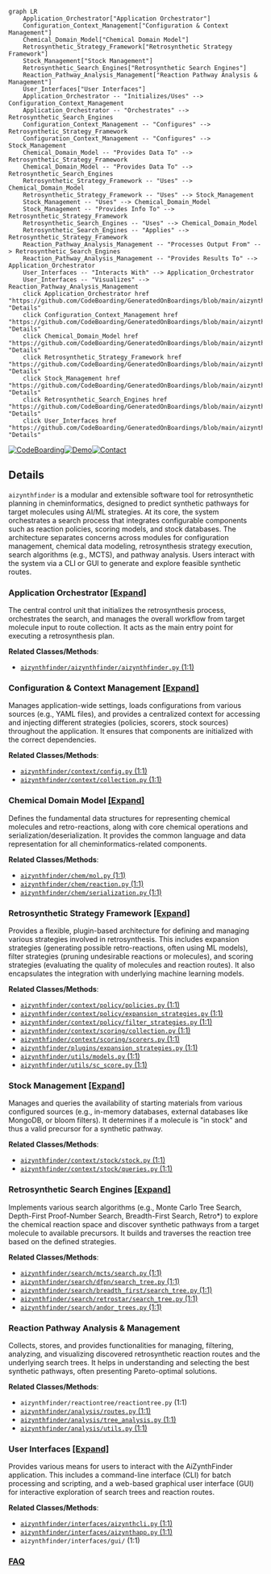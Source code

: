 ```mermaid
graph LR
    Application_Orchestrator["Application Orchestrator"]
    Configuration_Context_Management["Configuration & Context Management"]
    Chemical_Domain_Model["Chemical Domain Model"]
    Retrosynthetic_Strategy_Framework["Retrosynthetic Strategy Framework"]
    Stock_Management["Stock Management"]
    Retrosynthetic_Search_Engines["Retrosynthetic Search Engines"]
    Reaction_Pathway_Analysis_Management["Reaction Pathway Analysis & Management"]
    User_Interfaces["User Interfaces"]
    Application_Orchestrator -- "Initializes/Uses" --> Configuration_Context_Management
    Application_Orchestrator -- "Orchestrates" --> Retrosynthetic_Search_Engines
    Configuration_Context_Management -- "Configures" --> Retrosynthetic_Strategy_Framework
    Configuration_Context_Management -- "Configures" --> Stock_Management
    Chemical_Domain_Model -- "Provides Data To" --> Retrosynthetic_Strategy_Framework
    Chemical_Domain_Model -- "Provides Data To" --> Retrosynthetic_Search_Engines
    Retrosynthetic_Strategy_Framework -- "Uses" --> Chemical_Domain_Model
    Retrosynthetic_Strategy_Framework -- "Uses" --> Stock_Management
    Stock_Management -- "Uses" --> Chemical_Domain_Model
    Stock_Management -- "Provides Info To" --> Retrosynthetic_Strategy_Framework
    Retrosynthetic_Search_Engines -- "Uses" --> Chemical_Domain_Model
    Retrosynthetic_Search_Engines -- "Applies" --> Retrosynthetic_Strategy_Framework
    Reaction_Pathway_Analysis_Management -- "Processes Output From" --> Retrosynthetic_Search_Engines
    Reaction_Pathway_Analysis_Management -- "Provides Results To" --> Application_Orchestrator
    User_Interfaces -- "Interacts With" --> Application_Orchestrator
    User_Interfaces -- "Visualizes" --> Reaction_Pathway_Analysis_Management
    click Application_Orchestrator href "https://github.com/CodeBoarding/GeneratedOnBoardings/blob/main/aizynthfinder/Application_Orchestrator.md" "Details"
    click Configuration_Context_Management href "https://github.com/CodeBoarding/GeneratedOnBoardings/blob/main/aizynthfinder/Configuration_Context_Management.md" "Details"
    click Chemical_Domain_Model href "https://github.com/CodeBoarding/GeneratedOnBoardings/blob/main/aizynthfinder/Chemical_Domain_Model.md" "Details"
    click Retrosynthetic_Strategy_Framework href "https://github.com/CodeBoarding/GeneratedOnBoardings/blob/main/aizynthfinder/Retrosynthetic_Strategy_Framework.md" "Details"
    click Stock_Management href "https://github.com/CodeBoarding/GeneratedOnBoardings/blob/main/aizynthfinder/Stock_Management.md" "Details"
    click Retrosynthetic_Search_Engines href "https://github.com/CodeBoarding/GeneratedOnBoardings/blob/main/aizynthfinder/Retrosynthetic_Search_Engines.md" "Details"
    click User_Interfaces href "https://github.com/CodeBoarding/GeneratedOnBoardings/blob/main/aizynthfinder/User_Interfaces.md" "Details"
```

[![CodeBoarding](https://img.shields.io/badge/Generated%20by-CodeBoarding-9cf?style=flat-square)](https://github.com/CodeBoarding/GeneratedOnBoardings)[![Demo](https://img.shields.io/badge/Try%20our-Demo-blue?style=flat-square)](https://www.codeboarding.org/demo)[![Contact](https://img.shields.io/badge/Contact%20us%20-%20contact@codeboarding.org-lightgrey?style=flat-square)](mailto:contact@codeboarding.org)

## Details

`aizynthfinder` is a modular and extensible software tool for retrosynthetic planning in cheminformatics, designed to predict synthetic pathways for target molecules using AI/ML strategies. At its core, the system orchestrates a search process that integrates configurable components such as reaction policies, scoring models, and stock databases. The architecture separates concerns across modules for configuration management, chemical data modeling, retrosynthesis strategy execution, search algorithms (e.g., MCTS), and pathway analysis. Users interact with the system via a CLI or GUI to generate and explore feasible synthetic routes.



### Application Orchestrator [[Expand]](./Application_Orchestrator.md)
The central control unit that initializes the retrosynthesis process, orchestrates the search, and manages the overall workflow from target molecule input to route collection. It acts as the main entry point for executing a retrosynthesis plan.


**Related Classes/Methods**:

- <a href="https://github.com/MolecularAI/aizynthfinder/blob/master/aizynthfinder/aizynthfinder.py#L1-L1" target="_blank" rel="noopener noreferrer">`aizynthfinder/aizynthfinder/aizynthfinder.py` (1:1)</a>


### Configuration & Context Management [[Expand]](./Configuration_Context_Management.md)
Manages application-wide settings, loads configurations from various sources (e.g., YAML files), and provides a centralized context for accessing and injecting different strategies (policies, scorers, stock sources) throughout the application. It ensures that components are initialized with the correct dependencies.


**Related Classes/Methods**:

- <a href="https://github.com/MolecularAI/aizynthfinder/blob/master/aizynthfinder/context/config.py#L1-L1" target="_blank" rel="noopener noreferrer">`aizynthfinder/context/config.py` (1:1)</a>
- <a href="https://github.com/MolecularAI/aizynthfinder/blob/master/aizynthfinder/context/collection.py#L1-L1" target="_blank" rel="noopener noreferrer">`aizynthfinder/context/collection.py` (1:1)</a>


### Chemical Domain Model [[Expand]](./Chemical_Domain_Model.md)
Defines the fundamental data structures for representing chemical molecules and retro-reactions, along with core chemical operations and serialization/deserialization. It provides the common language and data representation for all cheminformatics-related components.


**Related Classes/Methods**:

- <a href="https://github.com/MolecularAI/aizynthfinder/blob/master/aizynthfinder/chem/mol.py#L1-L1" target="_blank" rel="noopener noreferrer">`aizynthfinder/chem/mol.py` (1:1)</a>
- <a href="https://github.com/MolecularAI/aizynthfinder/blob/master/aizynthfinder/chem/reaction.py#L1-L1" target="_blank" rel="noopener noreferrer">`aizynthfinder/chem/reaction.py` (1:1)</a>
- <a href="https://github.com/MolecularAI/aizynthfinder/blob/master/aizynthfinder/chem/serialization.py#L1-L1" target="_blank" rel="noopener noreferrer">`aizynthfinder/chem/serialization.py` (1:1)</a>


### Retrosynthetic Strategy Framework [[Expand]](./Retrosynthetic_Strategy_Framework.md)
Provides a flexible, plugin-based architecture for defining and managing various strategies involved in retrosynthesis. This includes expansion strategies (generating possible retro-reactions, often using ML models), filter strategies (pruning undesirable reactions or molecules), and scoring strategies (evaluating the quality of molecules and reaction routes). It also encapsulates the integration with underlying machine learning models.


**Related Classes/Methods**:

- <a href="https://github.com/MolecularAI/aizynthfinder/blob/master/aizynthfinder/context/policy/policies.py#L1-L1" target="_blank" rel="noopener noreferrer">`aizynthfinder/context/policy/policies.py` (1:1)</a>
- <a href="https://github.com/MolecularAI/aizynthfinder/blob/master/aizynthfinder/context/policy/expansion_strategies.py#L1-L1" target="_blank" rel="noopener noreferrer">`aizynthfinder/context/policy/expansion_strategies.py` (1:1)</a>
- <a href="https://github.com/MolecularAI/aizynthfinder/blob/master/aizynthfinder/context/policy/filter_strategies.py#L1-L1" target="_blank" rel="noopener noreferrer">`aizynthfinder/context/policy/filter_strategies.py` (1:1)</a>
- <a href="https://github.com/MolecularAI/aizynthfinder/blob/master/aizynthfinder/context/scoring/collection.py#L1-L1" target="_blank" rel="noopener noreferrer">`aizynthfinder/context/scoring/collection.py` (1:1)</a>
- <a href="https://github.com/MolecularAI/aizynthfinder/blob/master/aizynthfinder/context/scoring/scorers.py#L1-L1" target="_blank" rel="noopener noreferrer">`aizynthfinder/context/scoring/scorers.py` (1:1)</a>
- <a href="https://github.com/MolecularAI/aizynthfinder/blob/master/plugins/expansion_strategies.py#L1-L1" target="_blank" rel="noopener noreferrer">`aizynthfinder/plugins/expansion_strategies.py` (1:1)</a>
- <a href="https://github.com/MolecularAI/aizynthfinder/blob/master/aizynthfinder/utils/models.py#L1-L1" target="_blank" rel="noopener noreferrer">`aizynthfinder/utils/models.py` (1:1)</a>
- <a href="https://github.com/MolecularAI/aizynthfinder/blob/master/aizynthfinder/utils/sc_score.py#L1-L1" target="_blank" rel="noopener noreferrer">`aizynthfinder/utils/sc_score.py` (1:1)</a>


### Stock Management [[Expand]](./Stock_Management.md)
Manages and queries the availability of starting materials from various configured sources (e.g., in-memory databases, external databases like MongoDB, or bloom filters). It determines if a molecule is "in stock" and thus a valid precursor for a synthetic pathway.


**Related Classes/Methods**:

- <a href="https://github.com/MolecularAI/aizynthfinder/blob/master/aizynthfinder/context/stock/stock.py#L1-L1" target="_blank" rel="noopener noreferrer">`aizynthfinder/context/stock/stock.py` (1:1)</a>
- <a href="https://github.com/MolecularAI/aizynthfinder/blob/master/aizynthfinder/context/stock/queries.py#L1-L1" target="_blank" rel="noopener noreferrer">`aizynthfinder/context/stock/queries.py` (1:1)</a>


### Retrosynthetic Search Engines [[Expand]](./Retrosynthetic_Search_Engines.md)
Implements various search algorithms (e.g., Monte Carlo Tree Search, Depth-First Proof-Number Search, Breadth-First Search, Retro*) to explore the chemical reaction space and discover synthetic pathways from a target molecule to available precursors. It builds and traverses the reaction tree based on the defined strategies.


**Related Classes/Methods**:

- <a href="https://github.com/MolecularAI/aizynthfinder/blob/master/aizynthfinder/search/mcts/search.py#L1-L1" target="_blank" rel="noopener noreferrer">`aizynthfinder/search/mcts/search.py` (1:1)</a>
- <a href="https://github.com/MolecularAI/aizynthfinder/blob/master/aizynthfinder/search/dfpn/search_tree.py#L1-L1" target="_blank" rel="noopener noreferrer">`aizynthfinder/search/dfpn/search_tree.py` (1:1)</a>
- <a href="https://github.com/MolecularAI/aizynthfinder/blob/master/aizynthfinder/search/breadth_first/search_tree.py#L1-L1" target="_blank" rel="noopener noreferrer">`aizynthfinder/search/breadth_first/search_tree.py` (1:1)</a>
- <a href="https://github.com/MolecularAI/aizynthfinder/blob/master/aizynthfinder/search/retrostar/search_tree.py#L1-L1" target="_blank" rel="noopener noreferrer">`aizynthfinder/search/retrostar/search_tree.py` (1:1)</a>
- <a href="https://github.com/MolecularAI/aizynthfinder/blob/master/aizynthfinder/search/andor_trees.py#L1-L1" target="_blank" rel="noopener noreferrer">`aizynthfinder/search/andor_trees.py` (1:1)</a>


### Reaction Pathway Analysis & Management
Collects, stores, and provides functionalities for managing, filtering, analyzing, and visualizing discovered retrosynthetic reaction routes and the underlying search trees. It helps in understanding and selecting the best synthetic pathways, often presenting Pareto-optimal solutions.


**Related Classes/Methods**:

- `aizynthfinder/reactiontree/reactiontree.py` (1:1)
- <a href="https://github.com/MolecularAI/aizynthfinder/blob/master/aizynthfinder/analysis/routes.py#L1-L1" target="_blank" rel="noopener noreferrer">`aizynthfinder/analysis/routes.py` (1:1)</a>
- <a href="https://github.com/MolecularAI/aizynthfinder/blob/master/aizynthfinder/analysis/tree_analysis.py#L1-L1" target="_blank" rel="noopener noreferrer">`aizynthfinder/analysis/tree_analysis.py` (1:1)</a>
- <a href="https://github.com/MolecularAI/aizynthfinder/blob/master/aizynthfinder/analysis/utils.py#L1-L1" target="_blank" rel="noopener noreferrer">`aizynthfinder/analysis/utils.py` (1:1)</a>


### User Interfaces [[Expand]](./User_Interfaces.md)
Provides various means for users to interact with the AiZynthFinder application. This includes a command-line interface (CLI) for batch processing and scripting, and a web-based graphical user interface (GUI) for interactive exploration of search trees and reaction routes.


**Related Classes/Methods**:

- <a href="https://github.com/MolecularAI/aizynthfinder/blob/master/aizynthfinder/interfaces/aizynthcli.py#L1-L1" target="_blank" rel="noopener noreferrer">`aizynthfinder/interfaces/aizynthcli.py` (1:1)</a>
- <a href="https://github.com/MolecularAI/aizynthfinder/blob/master/aizynthfinder/interfaces/aizynthapp.py#L1-L1" target="_blank" rel="noopener noreferrer">`aizynthfinder/interfaces/aizynthapp.py` (1:1)</a>
- `aizynthfinder/interfaces/gui/` (1:1)




### [FAQ](https://github.com/CodeBoarding/GeneratedOnBoardings/tree/main?tab=readme-ov-file#faq)
